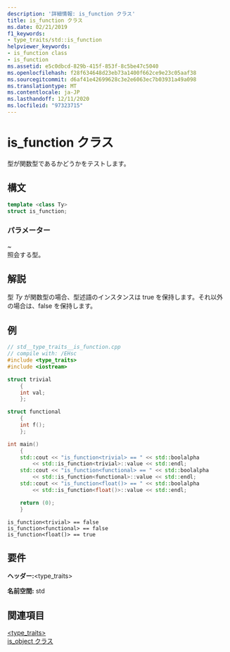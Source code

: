 ```yaml
---
description: '詳細情報: is_function クラス'
title: is_function クラス
ms.date: 02/21/2019
f1_keywords:
- type_traits/std::is_function
helpviewer_keywords:
- is_function class
- is_function
ms.assetid: e5c0dbcd-829b-415f-853f-8c5be47c5040
ms.openlocfilehash: f28f634648d23eb73a1400f662ce9e23c05aaf38
ms.sourcegitcommit: d6af41e42699628c3e2e6063ec7b03931a49a098
ms.translationtype: MT
ms.contentlocale: ja-JP
ms.lasthandoff: 12/11/2020
ms.locfileid: "97323715"
---
```

# <a name="is_function-class"></a>is_function クラス

型が関数型であるかどうかをテストします。

## <a name="syntax"></a>構文

```cpp
template <class Ty>
struct is_function;
```

### <a name="parameters"></a>パラメーター

*~*\
照会する型。

## <a name="remarks"></a>解説

型 *Ty* が関数型の場合、型述語のインスタンスは true を保持します。それ以外の場合は、false を保持します。

## <a name="example"></a>例

```cpp
// std__type_traits__is_function.cpp
// compile with: /EHsc
#include <type_traits>
#include <iostream>

struct trivial
    {
    int val;
    };

struct functional
    {
    int f();
    };

int main()
    {
    std::cout << "is_function<trivial> == " << std::boolalpha
        << std::is_function<trivial>::value << std::endl;
    std::cout << "is_function<functional> == " << std::boolalpha
        << std::is_function<functional>::value << std::endl;
    std::cout << "is_function<float()> == " << std::boolalpha
        << std::is_function<float()>::value << std::endl;

    return (0);
    }
```

```Output
is_function<trivial> == false
is_function<functional> == false
is_function<float()> == true
```

## <a name="requirements"></a>要件

**ヘッダー:**\<type_traits>

**名前空間:** std

## <a name="see-also"></a>関連項目

[<type_traits>](../standard-library/type-traits.md)\
[is_object クラス](../standard-library/is-object-class.md)
